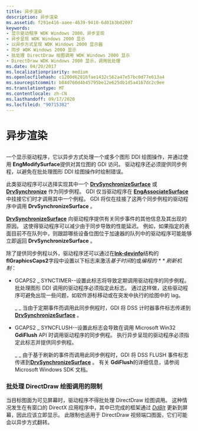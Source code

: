 ```yaml
---
title: 异步渲染
description: 异步渲染
ms.assetid: f291e416-aaee-4639-9410-6d01b3b02097
keywords:
- 显示驱动程序 WDK Windows 2000，异步呈现
- 异步呈现 WDK Windows 2000 显示
- 以异步方式呈现 WDK Windows 2000 显示器
- 同步 WDK Windows 2000 显示
- 批处理 DirectDraw 绘图调用 WDK Windows 2000 显示
- DirectDraw WDK Windows 2000 显示，调用批处理
ms.date: 04/20/2017
ms.localizationpriority: medium
ms.openlocfilehash: c1200d62816fae1432c562a47e57bc0d77e613a4
ms.sourcegitcommit: b84d760d4b45795be12e625db1d5a4167dc2c9ee
ms.translationtype: MT
ms.contentlocale: zh-CN
ms.lasthandoff: 09/17/2020
ms.locfileid: "90715382"
---
```

# <a name="asynchronous-rendering"></a>异步渲染


## <span id="ddk_asynchronous_rendering_gg"></span><span id="DDK_ASYNCHRONOUS_RENDERING_GG"></span>


一个显示驱动程序，它以异步方式处理一个或多个图形 DDI 绘图操作，并通过使用 **EngModifySurface**提供对其位图的 GDI 访问。 驱动程序还必须提供同步例程，以避免在批处理图形 DDI 绘图操作时绘制错误。

此类驱动程序可以选择实现其中一个 [**DrvSynchronizeSurface**](/windows/win32/api/winddi/nf-winddi-drvsynchronizesurface) 或 [**DrvSynchronize**](/windows/win32/api/winddi/nf-winddi-drvsynchronize) 作为同步例程。 GDI 仅当驱动程序在 [**EngAssociateSurface**](/windows/win32/api/winddi/nf-winddi-engassociatesurface)中挂接它们时才调用其中一个例程。 GDI 将仅在挂接了这两个同步例程的驱动程序中调用 **DrvSynchronizeSurface** 。

[**DrvSynchronizeSurface**](/windows/win32/api/winddi/nf-winddi-drvsynchronizesurface) 向驱动程序提供有关同步事件的其他信息及其出现的原因。 这使得驱动程序可以减少由于同步导致的性能延迟。 例如，如果指定的表面目前不在队列中，则跟踪哪些设备位图位于加速器的队列中的驱动程序可能能够立即返回 **DrvSynchronizeSurface** 。

除了提供同步例程以外，驱动程序还可以通过在[**lnk-devinfo**](/windows/win32/api/winddi/ns-winddi-tagdevinfo)结构的**flGraphicsCaps2**字段中设置以下标志来激活*基于时间*的或*编程的 * * 刷新机制*：

-   GCAPS2 \_ SYNCTIMER--设置此标志将导致定期调用驱动程序的同步例程。 批处理图形 DDI 调用的驱动程序必须指定此标志。 通过这样做，这些驱动程序可避免出现一些问题，如软件游标移动或在突发中执行的绘图中的 lag。

    \_ \_ 当由于定期事件而调用此同步例程时，GDI 将 DSS 计时器事件标志传递到[**DrvSynchronizeSurface**](/windows/win32/api/winddi/nf-winddi-drvsynchronizesurface) 。

-   GCAPS2 \_ SYNCFLUSH--设置此标志会导致在调用 Microsoft Win32 **GdiFlush** API 时调用驱动程序的同步例程。 执行异步呈现的驱动程序必须指定此标志并提供同步例程。

    \_ \_ 由于基于刷新的事件而调用此同步例程时，GDI 将 DSS FLUSH 事件标志传递到[**DrvSynchronizeSurface**](/windows/win32/api/winddi/nf-winddi-drvsynchronizesurface) 。 有关 **GdiFlush**的详细信息，请参阅 Microsoft Windows SDK 文档。

### <a name="span-idlimitations_on_batching_directdraw_drawing_callsspanspan-idlimitations_on_batching_directdraw_drawing_callsspanspan-idlimitations_on_batching_directdraw_drawing_callsspanlimitations-on-batching-directdraw-drawing-calls"></a><span id="Limitations_on_Batching_DirectDraw_Drawing_Calls"></span><span id="limitations_on_batching_directdraw_drawing_calls"></span><span id="LIMITATIONS_ON_BATCHING_DIRECTDRAW_DRAWING_CALLS"></span>批处理 DirectDraw 绘图调用的限制

当目标图面为可见屏幕时，驱动程序不得批处理 DirectDraw 绘图调用。 这种情况发生在有窗口的 DirectX 应用程序中，其中已完成的框架通过 [*DdBlt*](/windows/win32/api/ddrawint/nc-ddrawint-pdd_surfcb_blt) 更新到屏幕，因此应该立即显示。 此限制也适用于 DirectDraw 视频端口图面，它们可能会以异步方式翻转。

 

